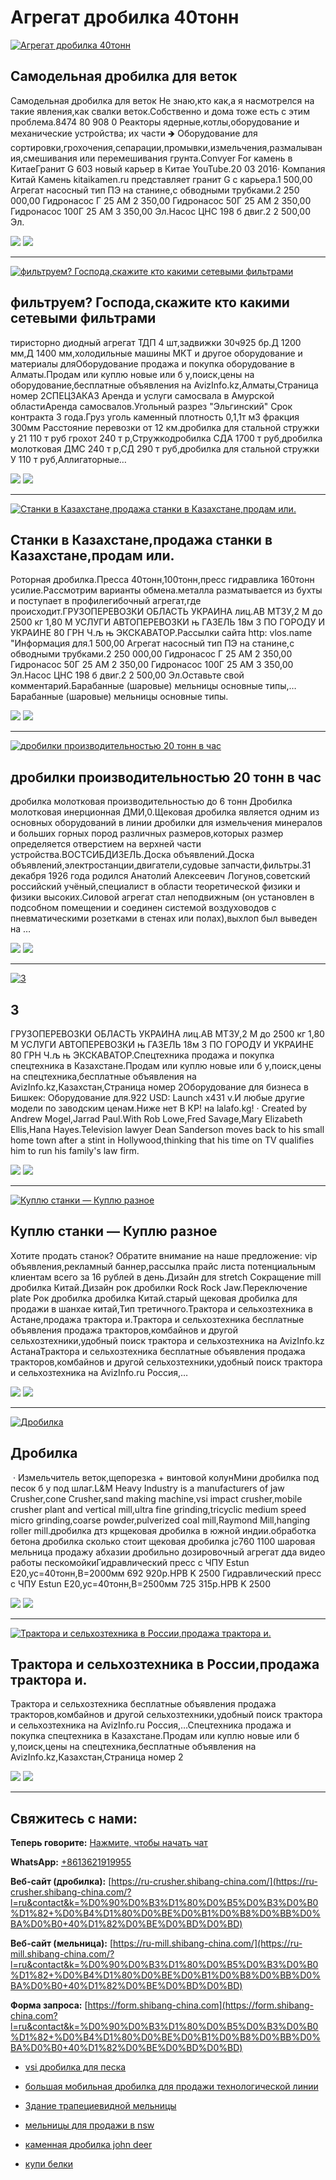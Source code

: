 # Агрегат дробилка 40тонн

<a href="https://swt.shibang-china.com/?l=ru&img&k=%D0%90%D0%B3%D1%80%D0%B5%D0%B3%D0%B0%D1%82+%D0%B4%D1%80%D0%BE%D0%B1%D0%B8%D0%BB%D0%BA%D0%B0+40%D1%82%D0%BE%D0%BD%D0%BD" target="_blank">![Агрегат дробилка 40тонн](http://static.shibang-china.com/all-800x300/1265.jpg)</a>

## Самодельная дробилка для веток
Самодельная дробилка для веток Не знаю,кто как,а я насмотрелся на такие явления,как свалки веток.Собственно и дома тоже есть с этим проблема.8474 80 908 0 Реакторы ядерные,котлы,оборудование и механические устройства; их части 🡺 Оборудование для сортировки,грохочения,сепарации,промывки,измельчения,размалывания,смешивания или перемешивания грунта.Convyer For камень в КитаеГранит G 603 новый карьер в Китае YouTube.20 03 2016&#183; Компания Китай Камень kitaikamen.ru представляет гранит G c карьера.1 500,00 Агрегат насосный тип ПЭ на станине,с обводными трубками.2 250 000,00 Гидронасос Г 25 АМ 2 350,00 Гидронасос 50Г 25 АМ 2 350,00 Гидронасос 100Г 25 АМ 3 350,00 Эл.Насос ЦНС 198 б двиг.2 2 500,00 Эл.


<a href="https://whatsapp.shibangsoft.com/WhatsApp.php" target="_blank" title="WhatsApp">![](http://static.shibang-china.com/icon/whatsapp.png)</a> <a href="https://swt.shibang-china.com/?l=ru&icon&k=%D0%90%D0%B3%D1%80%D0%B5%D0%B3%D0%B0%D1%82+%D0%B4%D1%80%D0%BE%D0%B1%D0%B8%D0%BB%D0%BA%D0%B0+40%D1%82%D0%BE%D0%BD%D0%BD" target="_blank">![](http://static.shibang-china.com/icon/chat-ru.png)</a>

---

<a href="https://swt.shibang-china.com/?l=ru&img&k=%D0%90%D0%B3%D1%80%D0%B5%D0%B3%D0%B0%D1%82+%D0%B4%D1%80%D0%BE%D0%B1%D0%B8%D0%BB%D0%BA%D0%B0+40%D1%82%D0%BE%D0%BD%D0%BD" target="_blank">![фильтруем? Господа,скажите кто какими сетевыми фильтрами](http://static.shibang-china.com/all-800x300/317.jpg)</a>

## фильтруем? Господа,скажите кто какими сетевыми фильтрами
тиристорно диодный агрегат ТДП 4 шт,задвижки 30ч925 бр.Д 1200 мм,Д 1400 мм,холодильные машины МКТ и другое оборудование и материалы дляОборудование продажа и покупка оборудование в Алматы.Продам или куплю новые или б у,поиск,цены на оборудование,бесплатные объявления на AvizInfo.kz,Алматы,Страница номер 2СПЕЦЗАКАЗ Аренда и услуги самосвала в Амурской областиАренда самосвалов.Угольный разрез &quot;Эльгинский&quot; Срок контракта 3 года.Груз уголь каменный плотность 0,1,1т м3 фракция 300мм Расстояние перевозки от 12 км.дробилка для стальной стружки у 21 110 т руб грохот 240 т р,Стружкодробилка СДА 1700 т руб,дробилка молотковая ДМС 240 т р,СД 290 т руб,дробилка для стальной стружки У 110 т руб,Аллигаторные…


<a href="https://whatsapp.shibangsoft.com/WhatsApp.php" target="_blank" title="WhatsApp">![](http://static.shibang-china.com/icon/whatsapp.png)</a> <a href="https://swt.shibang-china.com/?l=ru&icon&k=%D0%90%D0%B3%D1%80%D0%B5%D0%B3%D0%B0%D1%82+%D0%B4%D1%80%D0%BE%D0%B1%D0%B8%D0%BB%D0%BA%D0%B0+40%D1%82%D0%BE%D0%BD%D0%BD" target="_blank">![](http://static.shibang-china.com/icon/chat-ru.png)</a>

---

<a href="https://swt.shibang-china.com/?l=ru&img&k=%D0%90%D0%B3%D1%80%D0%B5%D0%B3%D0%B0%D1%82+%D0%B4%D1%80%D0%BE%D0%B1%D0%B8%D0%BB%D0%BA%D0%B0+40%D1%82%D0%BE%D0%BD%D0%BD" target="_blank">![Станки в Казахстане,продажа станки в Казахстане,продам или.](http://static.shibang-china.com/all-800x300/130.jpg)</a>

## Станки в Казахстане,продажа станки в Казахстане,продам или.
Роторная дробилка.Пресса 40тонн,100тонн,пресс гидравлика 160тонн усилие.Рассмотрим варианты обмена.металла разматывается из бухты и поступает в профилегибочный агрегат,где происходит.ГРУЗОПЕРЕВОЗКИ ОБЛАСТЬ УКРАИНА лиц.АВ МТЗУ,2 М до 2500 кг 1,80 М УСЛУГИ АВТОПЕРЕВОЗКИ њ ГАЗЕЛЬ 18м 3 ПО ГОРОДУ И УКРАИНЕ 80 ГРН Ч.љ њ ЭКСКАВАТОР.Рассылки сайта http: vlos.name &quot;Информация для.1 500,00 Агрегат насосный тип ПЭ на станине,с обводными трубками.2 250 000,00 Гидронасос Г 25 АМ 2 350,00 Гидронасос 50Г 25 АМ 2 350,00 Гидронасос 100Г 25 АМ 3 350,00 Эл.Насос ЦНС 198 б двиг.2 2 500,00 Эл.Оставьте свой комментарий.Барабанные (шаровые) мельницы основные типы,… Барабанные (шаровые) мельницы основные типы.


<a href="https://whatsapp.shibangsoft.com/WhatsApp.php" target="_blank" title="WhatsApp">![](http://static.shibang-china.com/icon/whatsapp.png)</a> <a href="https://swt.shibang-china.com/?l=ru&icon&k=%D0%90%D0%B3%D1%80%D0%B5%D0%B3%D0%B0%D1%82+%D0%B4%D1%80%D0%BE%D0%B1%D0%B8%D0%BB%D0%BA%D0%B0+40%D1%82%D0%BE%D0%BD%D0%BD" target="_blank">![](http://static.shibang-china.com/icon/chat-ru.png)</a>

---

<a href="https://swt.shibang-china.com/?l=ru&img&k=%D0%90%D0%B3%D1%80%D0%B5%D0%B3%D0%B0%D1%82+%D0%B4%D1%80%D0%BE%D0%B1%D0%B8%D0%BB%D0%BA%D0%B0+40%D1%82%D0%BE%D0%BD%D0%BD" target="_blank">![дробилки производительностью 20 тонн в час](http://static.shibang-china.com/all-800x300/116.jpg)</a>

## дробилки производительностью 20 тонн в час
дробилка молотковая производительностью до 6 тонн Дробилка молотковая инерционная ДМИ,0.Щековая дробилка является одним из основных оборудований в линии дробилки для измельчения минералов и больших горных пород различных размеров,которых размер определяется отверстием на верхней части устройства.ВОСТСИБДИЗЕЛЬ.Доска объявлений.Доска объявлений,электростанции,двигатели,судовые запчасти,фильтры.31 декабря 1926 года родился Анатолий Алексеевич Логунов,советский российский учёный,специалист в области теоретической физики и физики высоких.Силовой агрегат стал неподвижным (он установлен в подсобном помещении и соединен системой воздуховодов с пневматическими розетками в стенах или полах),выхлоп был выведен на …


<a href="https://whatsapp.shibangsoft.com/WhatsApp.php" target="_blank" title="WhatsApp">![](http://static.shibang-china.com/icon/whatsapp.png)</a> <a href="https://swt.shibang-china.com/?l=ru&icon&k=%D0%90%D0%B3%D1%80%D0%B5%D0%B3%D0%B0%D1%82+%D0%B4%D1%80%D0%BE%D0%B1%D0%B8%D0%BB%D0%BA%D0%B0+40%D1%82%D0%BE%D0%BD%D0%BD" target="_blank">![](http://static.shibang-china.com/icon/chat-ru.png)</a>

---

<a href="https://swt.shibang-china.com/?l=ru&img&k=%D0%90%D0%B3%D1%80%D0%B5%D0%B3%D0%B0%D1%82+%D0%B4%D1%80%D0%BE%D0%B1%D0%B8%D0%BB%D0%BA%D0%B0+40%D1%82%D0%BE%D0%BD%D0%BD" target="_blank">![3](http://static.shibang-china.com/all-800x300/154.jpg)</a>

## 3
ГРУЗОПЕРЕВОЗКИ ОБЛАСТЬ УКРАИНА лиц.АВ МТЗУ,2 М до 2500 кг 1,80 М УСЛУГИ АВТОПЕРЕВОЗКИ њ ГАЗЕЛЬ 18м 3 ПО ГОРОДУ И УКРАИНЕ 80 ГРН Ч.љ њ ЭКСКАВАТОР.Спецтехника продажа и покупка спецтехника в Казахстане.Продам или куплю новые или б у,поиск,цены на спецтехника,бесплатные объявления на AvizInfo.kz,Казахстан,Страница номер 2Оборудование для бизнеса в Бишкек: Оборудование для.922 USD: Launch x431 v.И любые другие модели по заводским ценам.Ниже нет В КР! на lalafo.kg!&nbsp;&#0183;&#32;Created by Andrew Mogel,Jarrad Paul.With Rob Lowe,Fred Savage,Mary Elizabeth Ellis,Hana Hayes.Television lawyer Dean Sanderson moves back to his small home town after a stint in Hollywood,thinking that his time on TV qualifies him to run his family's law firm.


<a href="https://whatsapp.shibangsoft.com/WhatsApp.php" target="_blank" title="WhatsApp">![](http://static.shibang-china.com/icon/whatsapp.png)</a> <a href="https://swt.shibang-china.com/?l=ru&icon&k=%D0%90%D0%B3%D1%80%D0%B5%D0%B3%D0%B0%D1%82+%D0%B4%D1%80%D0%BE%D0%B1%D0%B8%D0%BB%D0%BA%D0%B0+40%D1%82%D0%BE%D0%BD%D0%BD" target="_blank">![](http://static.shibang-china.com/icon/chat-ru.png)</a>

---

<a href="https://swt.shibang-china.com/?l=ru&img&k=%D0%90%D0%B3%D1%80%D0%B5%D0%B3%D0%B0%D1%82+%D0%B4%D1%80%D0%BE%D0%B1%D0%B8%D0%BB%D0%BA%D0%B0+40%D1%82%D0%BE%D0%BD%D0%BD" target="_blank">![Куплю станки — Куплю разное](http://static.shibang-china.com/all-800x300/993.jpg)</a>

## Куплю станки — Куплю разное
Хотите продать станок? Обратите внимание на наше предложение: vip объявления,рекламный баннер,рассылка прайс листа потенциальным клиентам всего за 16 рублей в день.Дизайн для stretch Сокращение mill дробилка Китай.Дизайн рок дробилки Rock Rock Jaw.Переключение plate Рок дробилка дробилка Китай.старый щековая дробилка для продажи в шанхае китай,Тип третичного.Трактора и сельхозтехника в Астане,продажа трактора и.Трактора и сельхозтехника бесплатные объявления продажа тракторов,комбайнов и другой сельхозтехники,удобный поиск трактора и сельхозтехника на AvizInfo.kz АстанаТрактора и сельхозтехника бесплатные объявления продажа тракторов,комбайнов и другой сельхозтехники,удобный поиск трактора и сельхозтехника на AvizInfo.ru Россия,…


<a href="https://whatsapp.shibangsoft.com/WhatsApp.php" target="_blank" title="WhatsApp">![](http://static.shibang-china.com/icon/whatsapp.png)</a> <a href="https://swt.shibang-china.com/?l=ru&icon&k=%D0%90%D0%B3%D1%80%D0%B5%D0%B3%D0%B0%D1%82+%D0%B4%D1%80%D0%BE%D0%B1%D0%B8%D0%BB%D0%BA%D0%B0+40%D1%82%D0%BE%D0%BD%D0%BD" target="_blank">![](http://static.shibang-china.com/icon/chat-ru.png)</a>

---

<a href="https://swt.shibang-china.com/?l=ru&img&k=%D0%90%D0%B3%D1%80%D0%B5%D0%B3%D0%B0%D1%82+%D0%B4%D1%80%D0%BE%D0%B1%D0%B8%D0%BB%D0%BA%D0%B0+40%D1%82%D0%BE%D0%BD%D0%BD" target="_blank">![Дробилка](http://static.shibang-china.com/all-800x300/215.jpg)</a>

## Дробилка
&nbsp;&#0183;&#32;Измельчитель веток,щепорезка + винтовой колунМини дробилка под песок б у под шлаг.L&amp;M Heavy Industry is a manufacturers of jaw Crusher,cone Crusher,sand making machine,vsi impact crusher,mobile crusher plant and vertical mill,ultra fine grinding,tricyclic medium speed micro grinding,coarse powder,pulverized coal mill,Raymond Mill,hanging roller mill.дробилка дтз крщековая дробилка в южной индии.обработка бетона дробилка сколько стоит щековая дробилка jc760 1100 шаровая мельница продажу абхазии дробильно дозировочный агрегат дда видео работы пескомойкиГидравлический пресс с ЧПУ Estun E20,ус=40тонн,В=2000мм 692 920р.HPB K 2500 Гидравлический пресс с ЧПУ Estun E20,ус=40тонн,В=2500мм 725 315р.HPB K 2500


<a href="https://whatsapp.shibangsoft.com/WhatsApp.php" target="_blank" title="WhatsApp">![](http://static.shibang-china.com/icon/whatsapp.png)</a> <a href="https://swt.shibang-china.com/?l=ru&icon&k=%D0%90%D0%B3%D1%80%D0%B5%D0%B3%D0%B0%D1%82+%D0%B4%D1%80%D0%BE%D0%B1%D0%B8%D0%BB%D0%BA%D0%B0+40%D1%82%D0%BE%D0%BD%D0%BD" target="_blank">![](http://static.shibang-china.com/icon/chat-ru.png)</a>

---

<a href="https://swt.shibang-china.com/?l=ru&img&k=%D0%90%D0%B3%D1%80%D0%B5%D0%B3%D0%B0%D1%82+%D0%B4%D1%80%D0%BE%D0%B1%D0%B8%D0%BB%D0%BA%D0%B0+40%D1%82%D0%BE%D0%BD%D0%BD" target="_blank">![Трактора и сельхозтехника в России,продажа трактора и.](http://static.shibang-china.com/all-800x300/1274.jpg)</a>

## Трактора и сельхозтехника в России,продажа трактора и.
Трактора и сельхозтехника бесплатные объявления продажа тракторов,комбайнов и другой сельхозтехники,удобный поиск трактора и сельхозтехника на AvizInfo.ru Россия,…Спецтехника продажа и покупка спецтехника в Казахстане.Продам или куплю новые или б у,поиск,цены на спецтехника,бесплатные объявления на AvizInfo.kz,Казахстан,Страница номер 2

<a href="https://whatsapp.shibangsoft.com/WhatsApp.php" target="_blank" title="WhatsApp">![](http://static.shibang-china.com/icon/whatsapp.png)</a> <a href="https://swt.shibang-china.com/?l=ru&icon&k=%D0%90%D0%B3%D1%80%D0%B5%D0%B3%D0%B0%D1%82+%D0%B4%D1%80%D0%BE%D0%B1%D0%B8%D0%BB%D0%BA%D0%B0+40%D1%82%D0%BE%D0%BD%D0%BD" target="_blank">![](http://static.shibang-china.com/icon/chat-ru.png)</a>

---
## Свяжитесь с нами:

**Теперь говорите:** [Нажмите, чтобы начать чат](https://swt.shibang-china.com?l=ru&contact&k=%D0%90%D0%B3%D1%80%D0%B5%D0%B3%D0%B0%D1%82+%D0%B4%D1%80%D0%BE%D0%B1%D0%B8%D0%BB%D0%BA%D0%B0+40%D1%82%D0%BE%D0%BD%D0%BD)

**WhatsApp:**  [+8613621919955](https://whatsapp.shibangsoft.com/WhatsApp.php)

**Веб-сайт (дробилка):** [https://ru-crusher.shibang-china.com/](https://ru-crusher.shibang-china.com/?l=ru&contact&k=%D0%90%D0%B3%D1%80%D0%B5%D0%B3%D0%B0%D1%82+%D0%B4%D1%80%D0%BE%D0%B1%D0%B8%D0%BB%D0%BA%D0%B0+40%D1%82%D0%BE%D0%BD%D0%BD)

**Веб-сайт (мельница):** [https://ru-mill.shibang-china.com/](https://ru-mill.shibang-china.com/?l=ru&contact&k=%D0%90%D0%B3%D1%80%D0%B5%D0%B3%D0%B0%D1%82+%D0%B4%D1%80%D0%BE%D0%B1%D0%B8%D0%BB%D0%BA%D0%B0+40%D1%82%D0%BE%D0%BD%D0%BD)

**Форма запроса:** [https://form.shibang-china.com](https://form.shibang-china.com?l=ru&contact&k=%D0%90%D0%B3%D1%80%D0%B5%D0%B3%D0%B0%D1%82+%D0%B4%D1%80%D0%BE%D0%B1%D0%B8%D0%BB%D0%BA%D0%B0+40%D1%82%D0%BE%D0%BD%D0%BD)

* [vsi дробилка для песка](../121/vsi%20%D0%B4%D1%80%D0%BE%D0%B1%D0%B8%D0%BB%D0%BA%D0%B0%20%D0%B4%D0%BB%D1%8F%20%D0%BF%D0%B5%D1%81%D0%BA%D0%B0.md)

* [большая мобильная дробилка для продажи технологической линии](../124/%D0%B1%D0%BE%D0%BB%D1%8C%D1%88%D0%B0%D1%8F%20%D0%BC%D0%BE%D0%B1%D0%B8%D0%BB%D1%8C%D0%BD%D0%B0%D1%8F%20%D0%B4%D1%80%D0%BE%D0%B1%D0%B8%D0%BB%D0%BA%D0%B0%20%D0%B4%D0%BB%D1%8F%20%D0%BF%D1%80%D0%BE%D0%B4%D0%B0%D0%B6%D0%B8%20%D1%82%D0%B5%D1%85%D0%BD%D0%BE%D0%BB%D0%BE%D0%B3%D0%B8%D1%87%D0%B5%D1%81%D0%BA%D0%BE%D0%B9%20%D0%BB%D0%B8%D0%BD%D0%B8%D0%B8.md)

* [Здание трапециевидной мельницы](../122/%D0%97%D0%B4%D0%B0%D0%BD%D0%B8%D0%B5%20%D1%82%D1%80%D0%B0%D0%BF%D0%B5%D1%86%D0%B8%D0%B5%D0%B2%D0%B8%D0%B4%D0%BD%D0%BE%D0%B9%20%D0%BC%D0%B5%D0%BB%D1%8C%D0%BD%D0%B8%D1%86%D1%8B.md)

* [мельницы для продажи в nsw](../122/%D0%BC%D0%B5%D0%BB%D1%8C%D0%BD%D0%B8%D1%86%D1%8B%20%D0%B4%D0%BB%D1%8F%20%D0%BF%D1%80%D0%BE%D0%B4%D0%B0%D0%B6%D0%B8%20%D0%B2%20nsw.md)

* [каменная дробилка john deer](../125/%D0%BA%D0%B0%D0%BC%D0%B5%D0%BD%D0%BD%D0%B0%D1%8F%20%D0%B4%D1%80%D0%BE%D0%B1%D0%B8%D0%BB%D0%BA%D0%B0%20john%20deer.md)

* [купи белки](../122/%D0%BA%D1%83%D0%BF%D0%B8%20%D0%B1%D0%B5%D0%BB%D0%BA%D0%B8.md)